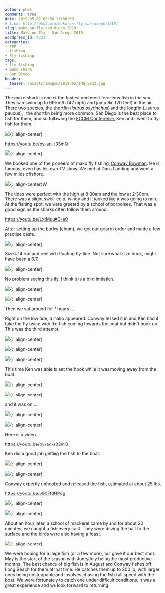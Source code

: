 ```yaml
---
author: phwl
comments: true
date: 2019-05-02 05:58:11+00:00
# link: http://phwl.org/mako-on-fly-san-diego-2019/
slug: mako-on-fly-san-diego-2019
title: Mako on Fly - San Diego 2019
wordpress_id: 4721
categories:
- FFF
- fishing
- Fly-fishing
tags:
- fly-fishing
- mako shark
- San Diego
header:
  teaser: /assets/images/2019/05/IMG_0832.jpg
---
```


The mako shark is one of the fastest and most ferocious fish in the sea. They can swim up to 69 km/h (42 mph) and jump 6m (20 feet) in the air. There two species, the shortfin (_Isurus oxyrinchus_) and the longfin (_Isurus paucus), _the shortfin being more common. San Diego is the best place to fish for them, and so following the [FCCM Conference](https://www.fccm.org/), Ken and I went to fly-fish for them.

![](/assets/images/2019/05/IMG_0832.jpg){: .align-center}

https://youtu.be/py-aq-s33mQ

<!-- more -->

![](/assets/images/2019/05/IMG_0720.jpg){: .align-center}





We booked one of the pioneers of mako fly fishing, [Conway Bowman](http://conwaybowman.com/). He is famous, even has his own TV show. We met at Dana Landing and went a few miles offshore.





![](/assets/images/2019/05/IMG_0746.jpg){: .align-center}W





The tides were perfect with the high at 8:30am and the low at 2:30pm. There was a slight swell, cold, windy and it looked like it was going to rain. At the fishing spot, we were greeted by a school of porpoises. That was a good sign as the sharks often follow them around.








https://youtu.be/LxtMuuAC-e0








After setting up the burley (chum), we got our gear in order and made a few practise casts.





![](/assets/images/2019/05/IMG_0740.jpg){: .align-center}





Size #14 rod and reel with floating fly-line. Not sure what size hook, might have been a 6/0.





![](/assets/images/2019/05/IMG_0772.jpg){: .align-center}





No problem seeing this fly, I think it is a bird imitation.





![](/assets/images/2019/05/IMG_0847.jpg){: .align-center}



![](/assets/images/2019/05/IMG_0762.jpg){: .align-center}





Then we sat around for 7 hours ...







Right on the low tide, a mako appeared. Conway teased it in and Ken had it take the fly twice with the fish coming towards the boat but didn't hook up. This was the third attempt.





![](/assets/images/2019/05/IMG_0786.jpg){: .align-center}



![](/assets/images/2019/05/IMG_0787.jpg){: .align-center}



![](/assets/images/2019/05/IMG_0788.jpg){: .align-center}





This time Ken was able to set the hook while it was moving away from the boat.





![](/assets/images/2019/05/IMG_0790.jpg){: .align-center}



![](/assets/images/2019/05/IMG_0801.jpg){: .align-center}





and it was on ...





![](/assets/images/2019/05/IMG_0810.jpg){: .align-center}



![](/assets/images/2019/05/IMG_0812.jpg){: .align-center}





Here is a video.








https://youtu.be/py-aq-s33mQ








Ken did a good job getting the fish to the boat.





![](/assets/images/2019/05/IMG_0831.jpg){: .align-center}



![](/assets/images/2019/05/IMG_0832.jpg){: .align-center}





Conway expertly unhooked and released the fish, estimated at about 25 lbs.








https://youtu.be/v907fdFlPqg






![](/assets/images/2019/05/IMG_0836.jpg){: .align-center}



![](/assets/images/2019/05/IMG_0845.jpg){: .align-center}





About an hour later, a school of mackerel came by and for about 20 minutes, we caught a fish every cast. They were driving the bait to the surface and the birds were also having a feast.





![](/assets/images/2019/05/IMG_3480.jpg){: .align-center}





We were hoping for a large fish (or a few more), but gave it our best shot. May is the start of the season with June/July being the most productive months. The best chance of big fish is in August and Conway fishes off Long Beach for them at that time. He catches them up to 300 lb, with larger ones being unstoppable and involves chasing the fish full speed with the boat. We were fortunately to catch one under difficult conditions. It was a great experience and we look forward to returning.



